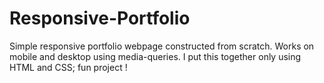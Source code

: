 # Responsive-Portfolio

Simple responsive portfolio webpage constructed from scratch. Works on mobile and desktop using media-queries. I put this together only using HTML and CSS; fun project !  
